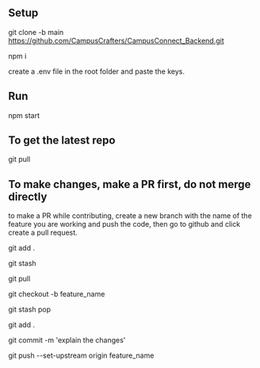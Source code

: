 ## Setup
git clone -b main https://github.com/CampusCrafters/CampusConnect_Backend.git

npm i

create a .env file in the root folder and paste the keys.
## Run
npm start
## To get the latest repo
git pull

## To make changes, make a PR first, do not merge directly
to make a PR while contributing, create a new branch with the name of the feature you are working and push the code, then go to github and click create a pull request. 

git add .

git stash

git pull

git checkout -b feature_name

git stash pop

git add .

git commit -m 'explain the changes'

git push --set-upstream origin feature_name
